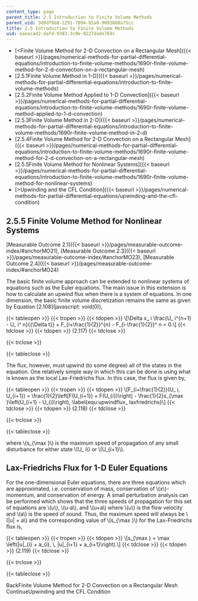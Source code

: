 ```yaml
---
content_type: page
parent_title: 2.5 Introduction to Finite Volume Methods
parent_uid: 3d8df8b8-2291-7094-b5a6-9893808a75cc
title: 2.5 Introduction to Finite Volume Methods
uid: eaeacad2-dafd-9383-3c0e-0227dade769c
---
```


*   [<Finite Volume Method for 2-D Convection on a Rectangular Mesh]({{< baseurl >}}/pages/numerical-methods-for-partial-differential-equations/introduction-to-finite-volume-methods/1690r-finite-volume-method-for-2-d-convection-on-a-rectangular-mesh)
*   [2.5.1Finite Volume Method in 1-D]({{< baseurl >}}/pages/numerical-methods-for-partial-differential-equations/introduction-to-finite-volume-methods)
*   [2.5.2Finite Volume Method Applied to 1-D Convection]({{< baseurl >}}/pages/numerical-methods-for-partial-differential-equations/introduction-to-finite-volume-methods/1690r-finite-volume-method-applied-to-1-d-convection)
*   [2.5.3Finite Volume Method in 2-D]({{< baseurl >}}/pages/numerical-methods-for-partial-differential-equations/introduction-to-finite-volume-methods/1690r-finite-volume-method-in-2-d)
*   [2.5.4Finite Volume Method for 2-D Convection on a Rectangular Mesh]({{< baseurl >}}/pages/numerical-methods-for-partial-differential-equations/introduction-to-finite-volume-methods/1690r-finite-volume-method-for-2-d-convection-on-a-rectangular-mesh)
*   [2.5.5Finite Volume Method for Nonlinear Systems]({{< baseurl >}}/pages/numerical-methods-for-partial-differential-equations/introduction-to-finite-volume-methods/1690r-finite-volume-method-for-nonlinear-systems)
*   [\>Upwinding and the CFL Condition]({{< baseurl >}}/pages/numerical-methods-for-partial-differential-equations/upwinding-and-the-cfl-condition)

2.5.5 Finite Volume Method for Nonlinear Systems
------------------------------------------------

[Measurable Outcome 2.1]({{< baseurl >}}/pages/measurable-outcome-index/#anchorMO21), [Measurable Outcome 2.3]({{< baseurl >}}/pages/measurable-outcome-index/#anchorMO23), [Measurable Outcome 2.4]({{< baseurl >}}/pages/measurable-outcome-index/#anchorMO24)

The basic finite volume approach can be extended to nonlinear systems of equations such as the Euler equations. The main issue in this extension is how to calculate an upwind flux when there is a system of equations. In one dimension, the basic finite volume discretization remains the same as given by Equation [2.108](javascript: void(0)),

{{< tableopen >}}
{{< tropen >}}
{{< tdopen >}}
\\\[\\Delta x\_ i \\frac{U\_ i^{n+1} - U\_ i^ n}{{\\Delta t}} + F\_{i+\\frac{1}{2}}^{n} - F\_{i-\\frac{1}{2}}^ n = 0.\\\]
{{< tdclose >}}
{{< tdopen >}}
(2.117)
{{< tdclose >}}

{{< trclose >}}

{{< tableclose >}}

The flux, however, must upwind (to some degree) all of the states in the equation. One relatively simple way in which this can be done is using what is known as the local Lax-Friedrichs flux. In this case, the flux is given by,

{{< tableopen >}}
{{< tropen >}}
{{< tdopen >}}
\\\[F\_{i+\\frac{1}{2}}(U\_ i, U\_{i+1}) = \\frac{1}{2}\\left\[F(U\_{i+1}) + F(U\_{i})\\right\] - \\frac{1}{2}s\_{\\max }\\left(U\_{i+1} - U\_{i}\\right), \\label{equ:upwindflux\_ laxfriedrichs}\\\]
{{< tdclose >}}
{{< tdopen >}}
(2.118)
{{< tdclose >}}

{{< trclose >}}

{{< tableclose >}}

where \\(s\_{\\max }\\) is the maximum speed of propagation of any small disturbance for either state \\(U\_ i\\) or \\(U\_{i+1}\\).

Lax-Friedrichs Flux for 1-D Euler Equations
-------------------------------------------

For the one-dimensional Euler equations, there are three equations which are approximated, i.e. conservation of mass, conservation of \\(x\\)-momentum, and conservation of energy. A small perturbation analysis can be performed which shows that the three speeds of propagation for this set of equations are \\(u\\), \\(u-a\\), and \\(u+a\\) where \\(u\\) is the flow velocity and \\(a\\) is the speed of sound. Thus, the maximum speed will always be \\(|u| + a\\) and the corresponding value of \\(s\_{\\max }\\) for the Lax-Friedrichs flux is,

{{< tableopen >}}
{{< tropen >}}
{{< tdopen >}}
\\\[s\_{\\max } = \\max \\left(|u|\_{i} + a\_{i}, \\, |u|\_{i+1} + a\_{i+1}\\right).\\\]
{{< tdclose >}}
{{< tdopen >}}
(2.119)
{{< tdclose >}}

{{< trclose >}}

{{< tableclose >}}

BackFinite Volume Method for 2-D Convection on a Rectangular Mesh ContinueUpwinding and the CFL Condition